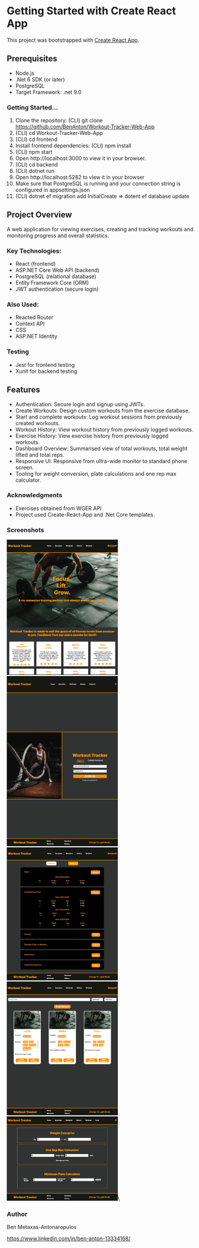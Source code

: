 # Getting Started with Create React App

This project was bootstrapped with [Create React App](https://github.com/facebook/create-react-app).

## Prerequisites

* Node.js
* .Net 6 SDK (or later)
* PostgreSQL
* Target Framework: .net 9.0

### Getting Started...

1. Clone the repository:  (CLI) git clone https://github.com/BenAnton/Workout-Tracker-Web-App
2. (CLI) cd Workout-Tracker-Web-App
3. (CLI) cd frontend
4. Install frontend dependencies:  (CLI) npm install
5. (CLI) npm start
6. Open http://localhost:3000 to view it in your browser.
7. (CLI) cd backend
8. (CLI) dotnet run
9. Open http://localhost:5282 to view it in your browser
10. Make sure that PostgreSQL is running and your connection string is configured in appsettings.json
11. (CLI) dotnet ef migration add InitialCreate => dotent ef database update

## Project Overview

A web application for viewing exercises, creating and tracking workouts and monitoring progress and overall statistics.

### Key Technologies:

* React (frontend)
* ASP.NET Core Web API (backend)
* PostgreSQL (relational database)
* Entity Framework Core (ORM)
* JWT authentication (secure login)

### Also Used:

* Reacted Router
* Context API
* CSS
* ASP.NET Identity

### Testing

* Jest for frontend testing
* Xunit for backend testing

## Features

* Authentication: Secure login and signup using JWTs.
* Create Workouts: Design custom workouts from the exercise database.
* Start and complete workouts: Log workout sessions from previously created workouts.
* Workout History: View workout history from previously logged workouts.
* Exercise History: View exercise history from previously logged workouts.
* Dashboard Overview: Summarised view of total workouts, total weight lifted and total reps.
* Responsive UI: Responsive from ultra-wide monitor to standard phone screen.
* Tooling for weight conversion, plate calculations and one rep max calculator.

### Acknowledgments

* Exercises obtained from WGER API
* Project used Create-React-App and .Net Core templates.

### Screenshots

<img src="Frontend/public/Screenshots/homepage1.png" width=300/>\
<img src="Frontend/public/Screenshots/login.png" width=300/>\
<img src="Frontend/public/Screenshots/workouthistory.png" width=300/>\
<img src="Frontend/public/Screenshots/workouts.png" width=300/>\
<img src="Frontend/public/Screenshots/tools.png" width=300/>\

### Author

Ben Metaxas-Antonaropulos

https://www.linkedin.com/in/ben-anton-13334168/